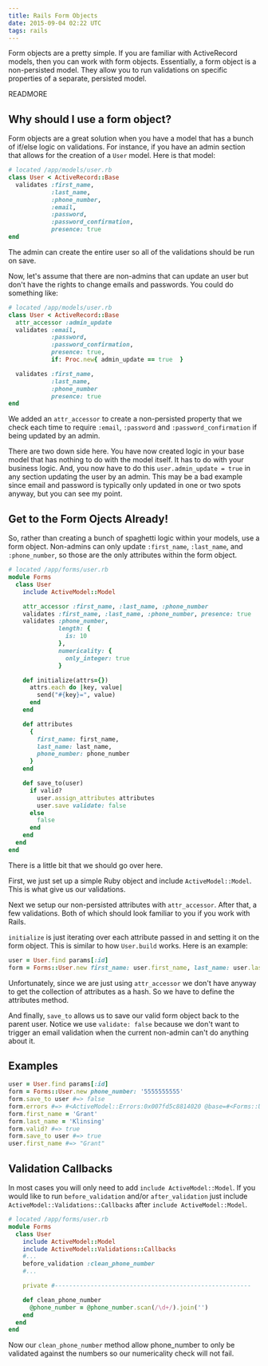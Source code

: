 ```yaml
---
title: Rails Form Objects
date: 2015-09-04 02:22 UTC
tags: rails
---
```


Form objects are a pretty simple. If you are familiar with ActiveRecord models, then you
can work with form objects. Essentially, a form object is a non-persisted model. They
allow you to run validations on specific properties of a separate, persisted model.

READMORE

## Why should I use a form object?

Form objects are a great solution when you have a model that has a bunch of if/else
logic on validations. For instance, if you have an admin section that allows for
the creation of a `User` model. Here is that model:

```rb
# located /app/models/user.rb
class User < ActiveRecord::Base
  validates :first_name,
            :last_name,
            :phone_number,
            :email,
            :password,
            :password_confirmation,
            presence: true
end
```

The admin can create the entire user so all of the validations should be run on save.

Now, let's assume that there are non-admins that can update an user but don't have the
rights to change emails and passwords. You could do something like:

```rb
# located /app/models/user.rb
class User < ActiveRecord::Base
  attr_accessor :admin_update
  validates :email,
            :password,
            :password_confirmation,
            presence: true,
            if: Proc.new{ admin_update == true  }

  validates :first_name,
            :last_name,
            :phone_number
            presence: true
end
```

We added an `attr_accessor` to create a non-persisted property that we check each time
to require `:email`, `:password` and `:password_confirmation` if being updated by an admin.

There are two down side here. You have now created logic in your base model that has nothing
to do with the model itself. It has to do with your business logic. And, you now
have to do this `user.admin_update = true` in any section updating the user by an admin.
This may be a bad example since email and password is typically only updated in one or
two spots anyway, but you can see my point.

## Get to the Form Ojects Already!

So, rather than creating a bunch of spaghetti logic within your models, use a form object.
Non-admins can only update `:first_name`, `:last_name`, and `:phone_number`, so those
are the only attributes within the form object.

```rb
# located /app/forms/user.rb
module Forms
  class User
    include ActiveModel::Model

    attr_accessor :first_name, :last_name, :phone_number
    validates :first_name, :last_name, :phone_number, presence: true
    validates :phone_number,
              length: {
                is: 10
              },
              numericality: {
                only_integer: true
              }

    def initialize(attrs={})
      attrs.each do |key, value|
        send("#{key}=", value)
      end
    end

    def attributes
      {
        first_name: first_name,
        last_name: last_name,
        phone_number: phone_number
      }
    end

    def save_to(user)
      if valid?
        user.assign_attributes attributes
        user.save validate: false
      else
        false
      end
    end
  end
end

```

There is a little bit that we should go over here.

First, we just set up a simple Ruby object and include `ActiveModel::Model`. This
is what give us our validations.

Next we setup our non-persisted attributes with `attr_accessor`. After that, a few
validations. Both of which should look familiar to you if you work with Rails.

`initialize` is just iterating over each attribute passed in and setting it on the
form object. This is similar to how `User.build` works. Here is an example:

```rb
user = User.find params[:id]
form = Forms::User.new first_name: user.first_name, last_name: user.last_name
```

Unfortunately, since we are just using `attr_accessor` we don't have anyway to
get the collection of attributes as a hash. So we have to define the attributes
method.

And finally, `save_to` allows us to save our valid form object back to the parent
user. Notice we use `validate: false` because we don't want to trigger an email
validation when the current non-admin can't do anything about it.

## Examples

```rb
user = User.find params[:id]
form = Forms::User.new phone_number: '5555555555'
form.save_to user #=> false
form.errors #=> #<ActiveModel::Errors:0x007fd5c8814020 @base=#<Forms::User:0x007fd5c884cc90 @phone_number="5555555555", @validation_context=nil, @errors=#<ActiveModel::Errors:0x007fd5c8814020 ...>>, @messages={:first_name=>["can't be blank"], :last_name=>["can't be blank"]}>
form.first_name = 'Grant'
form.last_name = 'Klinsing'
form.valid? #=> true
form.save_to user #=> true
user.first_name #=> "Grant"
```

## Validation Callbacks

In most cases you will only need to add `include ActiveModel::Model`.
If you would like to run `before_validation` and/or `after_validation` just include
`ActiveModel::Validations::Callbacks` after `include ActiveModel::Model`.

```rb
# located /app/forms/user.rb
module Forms
  class User
    include ActiveModel::Model
    include ActiveModel::Validations::Callbacks
    #...
    before_validation :clean_phone_number
    #...

    private #-------------------------------------------------------

    def clean_phone_number
      @phone_number = @phone_number.scan(/\d+/).join('')
    end
  end
end

```

Now our `clean_phone_number` method allow phone_number to only be validated against
the numbers so our numericality check will not fail.
